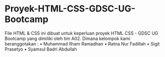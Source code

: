 # Proyek-HTML-CSS-GDSC-UG-Bootcamp
File HTML &amp; CSS ini dibuat untuk keperluan proyek HTML CSS - GDSC UG Bootcamp yang dimiliki oleh tim A02.
Dimana kelompok kami beranggotakan :
• Muhammad Ilham Ramadhan
• Ratna Nur Fadillah
• Sigit Prasetyo
• Syamsul Badri Abdullah
